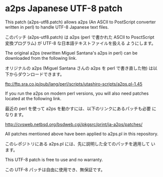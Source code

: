 # a2ps Japanese UTF-8 patch

This patch (a2ps-utf8.patch) allows a2ps (An ASCII to PostScript
converter written in perl) to handle UTF-8 Japanese text files.

このパッチ (a2ps-utf8.patch) は a2ps (perl で書かれた ASCII to
PosctScript 変換プログラム) が UTF-8 な日本語テキストファイルを扱える
ようにします。

The original a2ps (rewritten Miguel Santana's a2ps in perl) can be
downloaded from the following link.

オリジナルの a2ps (Miguel Santana さんの a2ps を perl で書き直した物)
は以下からダウンロードできます。

ftp://ftp.sra.co.jp/pub/lang/perl/scripts/utashiro-scripts/a2ps.pl-1.45

If you run the a2ps on modern perl versions, you will also need
patches located at the following link.

最近の perl を使って a2ps を動かすには、以下のリンクにあるパッチも必要
になります。

http://cvsweb.netbsd.org/bsdweb.cgi/pkgsrc/print/ja-a2ps/patches/

All patches mentioned above have been applied to a2ps.pl in this
repository.

このレポジトリにある a2ps.pl には、先に説明した全てのパッチを適用して
います。

This UTF-8 patch is free to use and no warranty.

この UTF-8 パッチは自由に使用でき、無保証です。
